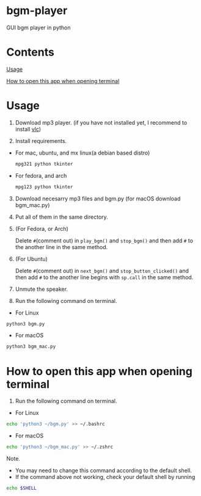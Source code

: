 # bgm-player
GUI bgm player in python

# Contents
<a href="#usage">Usage</a>

<a href="#how-to-open-this-app-when-opening-terminal">How to open this app when opening terminal</a>

# Usage
1. Download mp3 player. (if you have not installed yet, I recommend to install [vlc](https://www.videolan.org/vlc/))

2. Install requirements.

  - For mac, ubuntu, and mx linux(a debian based distro)
    ```sh
    mpg321 python tkinter
    ```
    
  - For fedora, and arch
    ```sh
    mpg123 python tkinter
    ```

3. Download necesarry mp3 files and bgm.py (for macOS download bgm_mac.py)

4. Put all of them in the same directory.

5. (For Fedora, or Arch)
 
    Delete `#`(comment out) in `play_bgm()` and `stop_bgm()` and then add `#` to the another line in the same method.

6. (For Ubuntu)

    Delete `#`(comment out) in `next_bgm()` and `stop_button_clicked()` and then add `#` to the another line begins with `sp.call` in the same method.

7. Unmute the speaker.

8. Run the following command on terminal.

  - For Linux
  ```sh
  python3 bgm.py
  ```

  - For macOS
  ```sh
  python3 bgm_mac.py
  ```

# How to open this app when opening terminal

1. Run the following command on terminal.

  - For Linux
  ```sh
  echo 'python3 ~/bgm.py' >> ~/.bashrc
  ```
  
  - For macOS
  ```sh
  echo 'python3 ~/bgm_mac.py' >> ~/.zshrc
  ```
  
  Note.
  - You may need to change this command according to the default shell.
  - If the command above not working, check your default shell by running
  ```sh
  echo $SHELL
  ```
  

